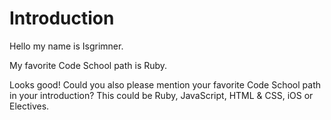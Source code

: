 Introduction
============

Hello my name is Isgrimner.

My favorite Code School path is Ruby.

Looks good! Could you also please mention your favorite Code School path in your introduction? This could be Ruby, JavaScript, HTML & CSS, iOS or Electives.